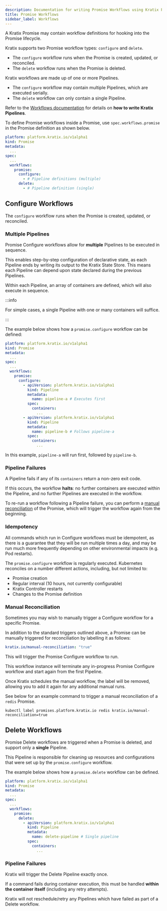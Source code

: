 ```yaml
---
description: Documentation for writing Promise Workflows using Kratix Pipelines, covering how Kratix internally executes the Pipeline containers
title: Promise Workflows
sidebar_label: Workflows
---
```


A Kratix Promise may contain workflow definitions for hooking into the Promise lifecycle.

Kratix supports two Promise workflow types: `configure` and `delete`.

- The `configure` workflow runs when the Promise is created, updated, or reconciled.
- The `delete` workflow runs when the Promise is deleted.

Kratix workflows are made up of one or more Pipelines.

- The `configure` workflow may contain multiple Pipelines, which are executed serially.
- The `delete` workflow can only contain a single Pipeline.

Refer to the [Workflows documentation](../workflows) for details on **how to
write Kratix Pipelines**.

To define Promise workflows inside a Promise, use `spec.workflows.promise` in the Promise
definition as shown below.

```yaml
platform: platform.kratix.io/v1alpha1
kind: Promise
metadata:
  ...
spec:
  ...
  workflows:
    promise:
      configure:
        - # Pipeline definitions (multiple)
      delete:
        - # Pipeline definition (single)
```

## Configure Workflows

The `configure` workflow runs when the Promise is created, updated, or reconciled.

### Multiple Pipelines

Promise Configure workflows allow for **multiple** Pipelines to be executed in sequence.

This enables step-by-step configuration of declarative state, as each Pipeline ends by
writing its output to the Kratix State Store. This means each Pipeline can depend upon
state declared during the previous Pipelines.

Within each Pipeline, an array of containers are defined, which will also execute in
sequence.

:::info

For simple cases, a single Pipeline with one or many containers will suffice.

:::

The example below shows how a `promise.configure` workflow can be defined:

```yaml
platform: platform.kratix.io/v1alpha1
kind: Promise
metadata:
  ...
spec:
  ...
  workflows:
    promise:
      configure:
        - apiVersion: platform.kratix.io/v1alpha1
          kind: Pipeline
          metadata:
            name: pipeline-a # Executes first
          spec:
            containers:
              ...
        - apiVersion: platform.kratix.io/v1alpha1
          kind: Pipeline
          metadata:
            name: pipeline-b # Follows pipeline-a
          spec:
            containers:
              ...
```

In this example, `pipeline-a` will run first, followed by `pipeline-b`.

### Pipeline Failures

A Pipeline fails if any of its `containers` return a non-zero exit code.

If this occurs, the workflow **halts**: no further containers are executed within the
Pipeline, and no further Pipelines are executed in the workflow.

To re-run a workflow following a Pipeline failure, you can perform a
[manual reconciliation](#manual-reconciliation) of the Promise, which will trigger the
workflow again from the beginning.

### Idempotency

All commands which run in Configure workflows must be idempotent, as there is a guarantee
that they will be run multiple times a day, and may be run much more frequently depending
on other environmental impacts (e.g. Pod restarts).

The `promise.configure` workflow is regularly executed. Kubernetes reconciles on a number
different actions, including, but not limited to:

- Promise creation
- Regular interval (10 hours, not currently configurable)
- Kratix Controller restarts
- Changes to the Promise definition

### Manual Reconciliation

Sometimes you may wish to manually trigger a Configure workflow for a specific Promise.

In addition to the standard triggers outlined above, a Promise can be manually triggered
for reconciliation by labelling it as follows:

```yaml
kratix.io/manual-reconciliation: "true"
```

This will trigger the Promise Configure workflow to run.

This workflow instance will terminate any in-progress Promise Configure workflow and start
again from the first Pipeline.

Once Kratix schedules the manual workflow, the label will be removed, allowing you to add
it again for any additional manual runs.

See below for an example command to trigger a manual reconciliation of a `redis` Promise.

```
kubectl label promises.platform.kratix.io redis kratix.io/manual-reconciliation=true
```

## Delete Workflows

Promise Delete workflows are triggered when a Promise is deleted, and support only a
**single** Pipeline.

This Pipeline is responsible for cleaning up resources and configurations that were set up
by the `promise.configure` workflow.

The example below shows how a `promise.delete` workflow can be defined.

```yaml
platform: platform.kratix.io/v1alpha1
kind: Promise
metadata:
  ...
spec:
  ...
  workflows:
    promise:
      delete:
        - apiVersion: platform.kratix.io/v1alpha1
          kind: Pipeline
          metadata:
            name: delete-pipeline # Single pipeline
          spec:
            containers:
              ...
```

### Pipeline Failures

Kratix will trigger the Delete Pipeline exactly once.

If a command fails during container execution, this must be handled **within the container
itself** (including any retry attempts).

Kratix will not reschedule/retry any Pipelines which have failed as part of a Delete
workflow.
